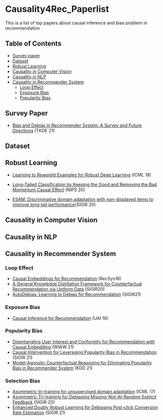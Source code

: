 # Causality4Rec_Paperlist

This is a list of top papers about causal inference and bias problem in recommendation

## Table of Contents

- [Survey paper](#Survey-Paper)
- [Dataset](#dataset)
- [Robust Learning](#Robust-Learning)
- [Causality in Computer Vision](#Causality-in-Computer-Vision)
- [Causality in NLP](#Causality-in-NLP)
- [Causality in Recommender System](#Causality-in-Recommende-System)
  - [Loop Effect](#Loop-Effect)
  - [Exposure Bias](#Exposure-Bias)
  - [Popularity Bias](#Popularity-Bias)



## Survey Paper

- [Bias and Debias in Recommender System: A Survey and Future Directions](https://arxiv.org/abs/2010.03240) (TKDE 21)

## Dataset

## Robust Learning

* [Learning to Reweight Examples for Robust Deep Learning](https://proceedings.mlr.press/v80/ren18a/ren18a.pdf) (ICML 18)

* [Long-Tailed Classification by Keeping the Good and Removing the Bad Momentum Causal Effect](https://proceedings.neurips.cc/paper/2020/file/1091660f3dff84fd648efe31391c5524-Paper.pdf) (NIPS 20)

* [ESAM: Discriminative domain adaptation with non-displayed items to improve long-tail performance](https://dl.acm.org/doi/abs/10.1145/3397271.3401043)(SIGIR 20)

## Causality in Computer Vision

## Causality in NLP

## Causality in Recommender System

### Loop Effect

* [Causal Embeddings for Recommendation](https://arxiv.org/abs/1706.07639) (RecSys18)
* [A General Knowledge Distillation Framework for Counterfactual Recommendation via Uniform Data](https://dl.acm.org/doi/10.1145/3397271.3401083) (SIGIR20)
* [AutoDebias: Learning to Debias for Recommendation](https://arxiv.org/abs/2105.04170) (SIGIR21)

### Exposure Bias

* [Causal Inference for Recommendation](https://dawenl.github.io/publications/LiangCB16-causalrec.pdf) (UAI 16)

### Popularity Bias

* [Disentangling User Interest and Conformity for Recommendation with Causal Embedding](https://arxiv.org/abs/2006.11011) (WWW 21)
* [Causal Intervention for Leveraging Popularity Bias in Recommendation](https://arxiv.org/abs/2105.06067) (SIGIR 21)
* [Model-Agnostic Counterfactual Reasoning for Eliminating Popularity Bias in Recommender System](https://arxiv.org/abs/2010.15363) (KDD 21)

### Selection Bias

+ [Asymmetric tri-training for unsupervised domain adaptation](http://proceedings.mlr.press/v70/saito17a/saito17a.pdf) (ICML 17)
+ [Asymmetric Tri-training for Debiasing Missing-Not-At-Random Explicit Feedback](https://dl.acm.org/doi/abs/10.1145/3397271.3401114) (SIGIR 20)
+ [Enhanced Doubly Robust Learning for Debiasing Post-click Conversion Rate Estimation](https://arxiv.org/abs/2105.13623) (SIGIR 21)



